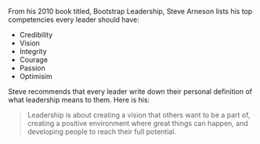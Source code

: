 <!--
.. title: Steve Arneson on What is Leadership?
.. slug: steve_arneson_what_is_leadership
.. date: 2019-04-02 06:25:00 UTC
.. tags: competencies, defining
.. category:
.. link: 
.. description: Pulled from Steve's book - Bootstrap Leadership:  50 ways to break out, take charge, and move up.
.. type: text
-->

From his 2010 book titled, Bootstrap Leadership, Steve Arneson lists his top competencies every leader should have:  
- Credibility 
- Vision 
- Integrity 
- Courage  
- Passion 
- Optimisim 

Steve recommends that every leader write down their personal definition of what leadership means to them.
Here is his:
> Leadership is about creating a vision that others want to be a part of,
creating a positive environment where great things can happen, and
developing people to reach their full potential.
